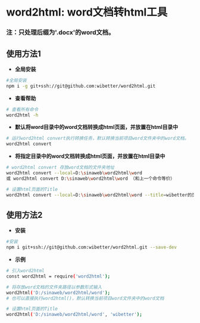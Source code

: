 

# word2html: word文档转html工具
### 注：只处理后缀为'.docx'的word文档。

## 使用方法1

- **全局安装**

```bash
#全局安装
npm i -g git+ssh://git@github.com:wibetter/word2html.git
```

- **查看帮助**
```bash
# 查看所有命令
word2html -h
```

- **默认将word目录中的word文档转换成html页面，并放置在html目录中**
```bash
# 运行word2html convert执行转换任务，默认转换当前项目word文件夹中的word文档。
word2html convert
```

- **将指定目录中的word文档转换成html页面，并放置在html目录中**
```bash
# word2html convert 存放word文档的文件夹地址
word2html convert --local=D:\sinaweb\word2html\word
或 word2html convert D:\sinaweb\word2html\word （和上一个命令等价）

# 设置html页面的Title
word2html convert --local=D:\sinaweb\word2html\word --title=wibetter的页面
```


## 使用方法2

- **安装**

```bash
#安装
npm i git+ssh://git@github.com:wibetter/word2html.git --save-dev
```
- **示例**

```bash
# 引入word2html
const word2html = require('word2html');

# 将存放word文档的文件夹路径以参数形式输入
word2html('D:/sinaweb/word2html/word');
# 也可以直接执行word2html()，默认转换当前项目word文件夹中的word文档

# 设置html页面的Title
word2html('D:/sinaweb/word2html/word', 'wibetter');

```

